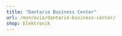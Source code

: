 ```yaml
---
title: "Dantarie Business Center"
url: /monrovia/dantarie-business-center/
shop: Elektronik
---
```

